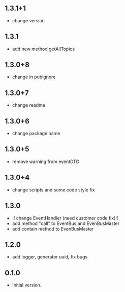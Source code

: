 ## 1.3.1+1  
-  change version  
## 1.3.1  
-  add new method getAllTopics
## 1.3.0+8  
-  change in pubignore  
## 1.3.0+7  
-  change readme  
## 1.3.0+6  
-  change package name  
## 1.3.0+5  
-  remove warning from eventDTO  
## 1.3.0+4  
-  change scripts and some code style fix  
## 1.3.0
-  !! change EventHandler (need customer code fix)!!
-  add method "call" to EventBus and EvenBusMaster
-  add contain method to EvenBusMaster
## 1.2.0
-  add logger, generator uuid, fix bugs
## 0.1.0

- Initial version.